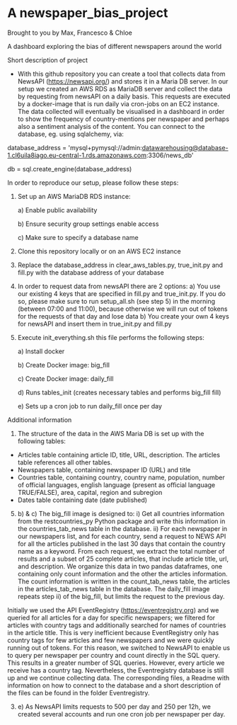 # A newspaper_bias_project
Brought to you by Max, Francesco & Chloe

A dashboard exploring the bias of different newspapers around the world 

Short description of project

 - With this github repository you can create a tool that collects data from NewsAPI (https://newsapi.org/) and stores it in a Maria DB server. In our setup we created an AWS RDS as MariaDB server and collect the data by requesting from newsAPI on a daily basis. This requests are executed by a docker-image that is run daily via cron-jobs on an EC2 instance. The data collected will eventually be visualised in a dashboard in order to show the frequency of country-mentions per newspaper and perhaps also a sentiment analysis of the content. You can connect to the database, eg. using sqlalchemy, via: 
 
 database_address = 'mysql+pymysql://admin:datawarehousing@database-1.cl6uila8iago.eu-central-1.rds.amazonaws.com:3306/news_db'
 
 db = sql.create_engine(database_address)




In order to reproduce our setup, please follow these steps:

1) Set up an AWS MariaDB RDS instance:
     
     a) Enable public availability
     
     b) Ensure security group settings enable access
     
     c) Make sure to specify a database name

2) Clone this repository locally or on an AWS EC2 instance

3) Replace the database_address in clear_aws_tables.py, true_init.py and fill.py with the database address of your database

4) In order to request data from newsAPI there are 2 options:
     a) You use our existing 4 keys that are specified in fill.py and true_init.py. If you do so, please make sure to run 
     setup_all.sh (see step 5) in the morning (between 07:00 and 11:00), because otherwise we will run out of tokens for the requests of that day and lose data
     b) You create your own 4 keys for newsAPI and insert them in true_init.py and fill.py 

5) Execute init_everything.sh
    this file performs the following steps:
   
   a) Install docker
   
   b) Create Docker image: big_fill
     
   c) Create Docker image: daily_fill
   
   d) Runs tables_init (creates necessary tables and performs big_fill fill)
  
   e) Sets up a cron job to run daily_fill once per day


Additional information

1) The structure of the data in the AWS Maria DB is set up with the following tables:
  - Articles table containing article ID, title, URL, description. The articles table references all other tables. 
  - Newspapers table, containing newspaper ID (URL) and title 
  - Countries table, containing country, country name, population, number of official languages, english language (present as official language TRUE/FALSE), area, capital, region and subregion
  - Dates table containing date (date published)

5) b) & c) The big_fill image is designed to:
           i) Get all countries information from the restcountries_py Python package and write this information in the 
           countries_tab_news table in the database.
           ii) For each newspaper in our newspapers list, and for each country, send a request to NEWS API for all the articles 
           published in the last 30 days that contain the country name as a keyword. From each request, we extract the total 
           number of results and a subset of 25 complete articles, that include article title, url, and description. We organize 
           this data in two pandas dataframes, one containing only count information and the other the articles information.
           The count information is written in the count_tab_news table, the articles in the articles_tab_news table in the 
           database.
The daily_fill image repeats step ii) of the big_fill, but limits the request to the previous day.

Initially we used the API EventRegistry (https://eventregistry.org) and we queried for all articles for a day for specific newspapers; we filtered for articles with country tags and additionally searched for names of countries in the article title. This is very inefficient because EventRegistry only has country tags for few articles and few newspapers and we were quickly running out of tokens. For this reason, we switched to NewsAPI to enable us to query per newspaper per country and count directly in the SQL query. This results in a greater number of SQL queries. However, every article we receive has a country tag. Nevertheless, the Eventregistry database is still up and we continue collecting data. The corresponding files, a Readme with information on how to connect to the database and a short description of the files can be found in the folder Eventregistry.

3)  e)  As NewsAPI limits requests to 500 per day and 250 per 12h, we created several accounts and run one cron job per newspaper per day.
